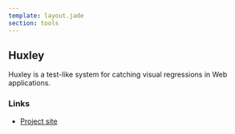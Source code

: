 ```yaml
---
template: layout.jade
section: tools
---
```


## Huxley

Huxley is a test-like system for catching visual regressions in Web applications.


### Links

  * [Project site](https://github.com/facebook/huxley)